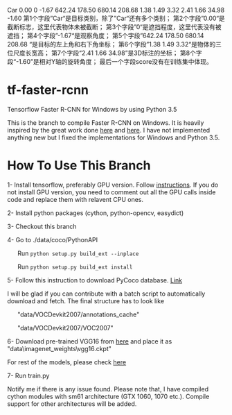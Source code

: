 Car 0.00 0 -1.67 642.24 178.50 680.14 208.68 1.38 1.49 3.32 2.41 1.66 34.98 -1.60
第1个字段”Car“是目标类别，除了”Car“还有多个类别；
第2个字段”0.00“是截断标志，这里代表物体未被截断；
第3个字段”0“是遮挡程度，这里代表没有被遮挡；
第4个字段”-1.67“是观察角度；
第5个字段”642.24 178.50 680.14 208.68 “是目标的左上角和右下角坐标；
第6个字段”1.38 1.49 3.32“是物体的三位尺度长宽高；
第7个字段“2.41 1.66 34.98”是3D标注的坐标；
第8个字段“-1.60”是相对Y轴的旋转角度；
最后一个字段score没有在训练集中体现。


# tf-faster-rcnn
Tensorflow Faster R-CNN for Windows by using Python 3.5 

This is the branch to compile Faster R-CNN on Windows. It is heavily inspired by the great work done [here](https://github.com/smallcorgi/Faster-RCNN_TF) and [here](https://github.com/rbgirshick/py-faster-rcnn). I have not implemented anything new but I fixed the implementations for Windows and Python 3.5.


# How To Use This Branch
1- Install tensorflow, preferably GPU version. Follow [instructions]( https://www.tensorflow.org/install/install_windows). If you do not install GPU version, you need to comment out all the GPU calls inside code and replace them with relavent CPU ones.

2- Install python packages (cython, python-opencv, easydict)

3- Checkout this branch

4- Go to  ./data/coco/PythonAPI

&nbsp;&nbsp;&nbsp;&nbsp;&nbsp;&nbsp;Run `python setup.py build_ext --inplace`

&nbsp;&nbsp;&nbsp;&nbsp;&nbsp;&nbsp;Run `python setup.py build_ext install`

5- Follow this instruction to download PyCoco database. [Link]( https://github.com/rbgirshick/py-faster-rcnn#beyond-the-demo-installation-for-training-and-testing-models)

I will be glad if you can contribute with a batch script to automatically download and fetch. The final structure has to look like

  &nbsp;&nbsp;&nbsp;&nbsp;&nbsp;&nbsp;"data/VOCDevkit2007/annotations_cache"
  
  &nbsp;&nbsp;&nbsp;&nbsp;&nbsp;&nbsp;"data/VOCDevkit2007/VOC2007"
  
 6- Download pre-trained VGG16 from [here](http://download.tensorflow.org/models/vgg_16_2016_08_28.tar.gz) and place it as "data\imagenet_weights\vgg16.ckpt"
 
 For rest of the models, please check [here](https://github.com/tensorflow/models/tree/master/research/slim#pre-trained-models)
 
  7- Run train.py
  
  Notify me if there is any issue found. Please note that, I have compiled cython modules with sm61 architecture (GTX 1060, 1070 etc.). Compile support for other architectures will be added. 
 

